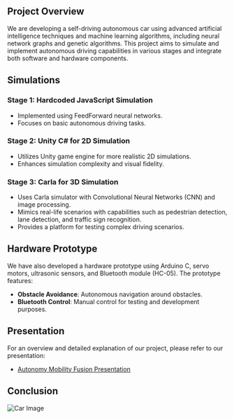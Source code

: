 ## Project Overview

We are developing a self-driving autonomous car using advanced artificial intelligence techniques and machine learning algorithms, including neural network graphs and genetic algorithms. This project aims to simulate and implement autonomous driving capabilities in various stages and integrate both software and hardware components.

## Simulations

### Stage 1: Hardcoded JavaScript Simulation

- Implemented using FeedForward neural networks.
- Focuses on basic autonomous driving tasks.

### Stage 2: Unity C# for 2D Simulation

- Utilizes Unity game engine for more realistic 2D simulations.
- Enhances simulation complexity and visual fidelity.

### Stage 3: Carla for 3D Simulation

- Uses Carla simulator with Convolutional Neural Networks (CNN) and image processing.
- Mimics real-life scenarios with capabilities such as pedestrian detection, lane detection, and traffic sign recognition.
- Provides a platform for testing complex driving scenarios.

## Hardware Prototype

We have also developed a hardware prototype using Arduino C, servo motors, ultrasonic sensors, and Bluetooth module (HC-05). The prototype features:

- **Obstacle Avoidance**: Autonomous navigation around obstacles.
- **Bluetooth Control**: Manual control for testing and development purposes.

## Presentation

For an overview and detailed explanation of our project, please refer to our presentation:

- [Autonomy Mobility Fusion Presentation](https://drive.google.com/file/u/4/d/1Lekqfe0vgKUBpHBO0uA8bYuV-UjQzoSc/view?usp=drive_web)

## Conclusion

![Car Image](https://github.com/Shalaby1022/Self-Driving-Autonomous-Car/raw/master/dfghdlkglgk%3Bfg.jfif)
